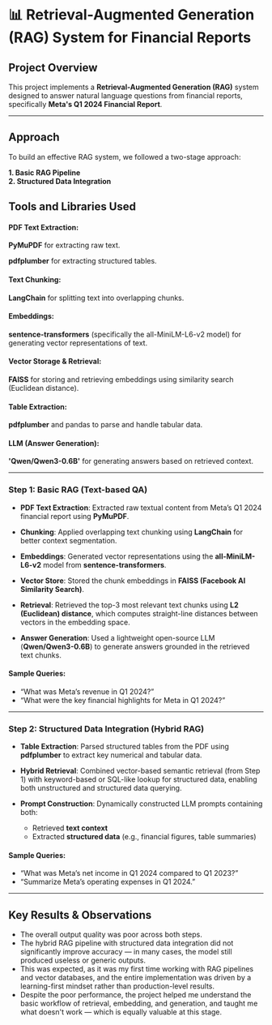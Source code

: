 # 📊 Retrieval-Augmented Generation (RAG) System for Financial Reports  

##  Project Overview  

This project implements a **Retrieval-Augmented Generation (RAG)** system designed to answer natural language questions from financial reports, specifically **Meta's Q1 2024 Financial Report**. 

---

##  Approach  

To build an effective RAG system, we followed a two-stage approach:

**1. Basic RAG Pipeline**  
**2. Structured Data Integration**

## Tools and Libraries Used
#### **PDF Text Extraction:**

**PyMuPDF** for extracting raw text.

**pdfplumber** for extracting structured tables.

#### **Text Chunking:**

**LangChain** for splitting text into overlapping chunks.

#### **Embeddings:**

**sentence-transformers** (specifically the all-MiniLM-L6-v2 model) for generating vector representations of text.

#### **Vector Storage & Retrieval:**

**FAISS** for storing and retrieving embeddings using similarity search (Euclidean distance).

#### **Table Extraction:**

**pdfplumber** and pandas to parse and handle tabular data.

#### **LLM (Answer Generation):**

**'Qwen/Qwen3-0.6B'** for generating answers based on retrieved context.

---

### Step 1: Basic RAG (Text-based QA)

- **PDF Text Extraction**: Extracted raw textual content from Meta’s Q1 2024 financial report using **PyMuPDF**.

- **Chunking**: Applied overlapping text chunking using **LangChain** for better context segmentation.

- **Embeddings**: Generated vector representations using the **all-MiniLM-L6-v2** model from **sentence-transformers**.

- **Vector Store**: Stored the chunk embeddings in **FAISS (Facebook AI Similarity Search)**.

- **Retrieval**: Retrieved the top-3 most relevant text chunks using **L2 (Euclidean) distance**, which computes straight-line distances between vectors in the embedding space.

- **Answer Generation**: Used a lightweight open-source LLM (**Qwen/Qwen3-0.6B**) to generate answers grounded in the retrieved text chunks.

####  Sample Queries:

- “What was Meta’s revenue in Q1 2024?”
- “What were the key financial highlights for Meta in Q1 2024?”

---

###  Step 2: Structured Data Integration (Hybrid RAG)

- **Table Extraction**: Parsed structured tables from the PDF using **pdfplumber** to extract key numerical and tabular data.

- **Hybrid Retrieval**: Combined vector-based semantic retrieval (from Step 1) with keyword-based or SQL-like lookup for structured data, enabling both unstructured and structured data querying.

- **Prompt Construction**: Dynamically constructed LLM prompts containing both:  
  - Retrieved **text context**  
  - Extracted **structured data** (e.g., financial figures, table summaries)

####  Sample Queries:

- “What was Meta’s net income in Q1 2024 compared to Q1 2023?”
- “Summarize Meta’s operating expenses in Q1 2024.”

---

## Key Results & Observations

- The overall output quality was poor across both steps.  
- The hybrid RAG pipeline with structured data integration did not significantly improve accuracy — in many cases, the model still produced useless or generic outputs.  
- This was expected, as it was my 
first time working with RAG pipelines and vector databases, and the entire implementation was driven by a learning-first mindset rather than production-level results.  
- Despite the poor performance, the project helped me understand the basic workflow of retrieval, embedding, and generation, and taught me what doesn't work — which is equally valuable at this stage.


